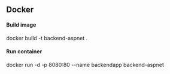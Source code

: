 ## Docker

#### Build image
docker build -t backend-aspnet .

#### Run container
docker run -d -p 8080:80 --name backendapp backend-aspnet
